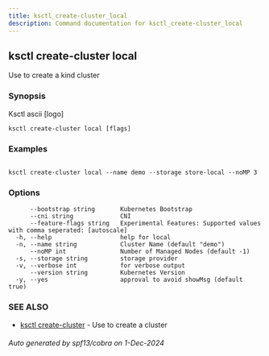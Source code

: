```yaml
---
title: ksctl_create-cluster_local
description: Command documentation for ksctl_create-cluster_local
---
```


## ksctl create-cluster local

Use to create a kind cluster

### Synopsis

Ksctl ascii [logo]

```
ksctl create-cluster local [flags]
```

### Examples

```

ksctl create-cluster local --name demo --storage store-local --noMP 3

```

### Options

```
      --bootstrap string       Kubernetes Bootstrap
      --cni string             CNI
      --feature-flags string   Experimental Features: Supported values with comma seperated: [autoscale]
  -h, --help                   help for local
  -n, --name string            Cluster Name (default "demo")
      --noMP int               Number of Managed Nodes (default -1)
  -s, --storage string         storage provider
  -v, --verbose int            for verbose output
      --version string         Kubernetes Version
  -y, --yes                    approval to avoid showMsg (default true)
```

### SEE ALSO

* [ksctl create-cluster](ksctl_create-cluster.md)	 - Use to create a cluster

###### Auto generated by spf13/cobra on 1-Dec-2024
